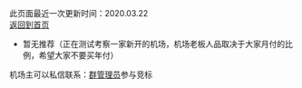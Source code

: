此页面最近一次更新时间：2020.03.22              
[返回到首页](https://passwallopenwrt.github.io/website/)                

* 暂无推荐（正在测试考察一家新开的机场，机场老板人品取决于大家月付的比例，希望大家不要买年付）              
                         
机场主可以私信联系：[群管理员](https://t.me/wefuxkgfw)参与竞标         
